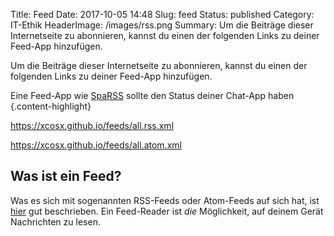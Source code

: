 Title: Feed
Date: 2017-10-05 14:48
Slug: feed
Status: published
Category: IT-Ethik
HeaderImage: /images/rss.png
Summary: Um die Beiträge dieser Internetseite zu abonnieren, kannst du einen der folgenden Links zu deiner Feed-App hinzufügen.

Um die Beiträge dieser Internetseite zu abonnieren, kannst du einen der folgenden Links zu deiner Feed-App hinzufügen.

Eine Feed-App wie [SpaRSS](https://f-droid.org/en/packages/net.etuldan.sparss.floss/) sollte den Status deiner Chat-App haben
{.content-highlight}

<https://xcosx.github.io/feeds/all.rss.xml>

<https://xcosx.github.io/feeds/all.atom.xml>


## Was ist ein Feed?

Was es sich mit sogenannten RSS-Feeds oder Atom-Feeds auf sich hat, ist [hier](http://www.taz.de/!114191/) gut beschrieben. Ein Feed-Reader ist *die* Möglichkeit, auf deinem Gerät Nachrichten zu lesen.
